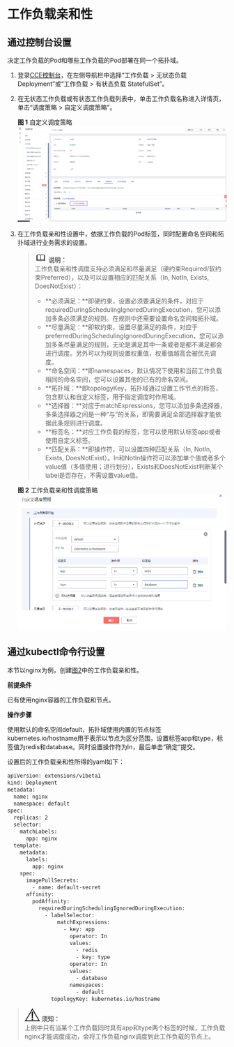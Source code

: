 # 工作负载亲和性<a name="cce_01_0233"></a>

## 通过控制台设置<a name="section085916413596"></a>

决定工作负载的Pod和哪些工作负载的Pod部署在同一个拓扑域。

1.  登录[CCE控制台](https://console.huaweicloud.com/cce2.0/?utm_source=helpcenter)，在左侧导航栏中选择“工作负载 \> 无状态负载 Deployment”或“工作负载 \> 有状态负载 StatefulSet”。
2.  在无状态工作负载或有状态工作负载列表中，单击工作负载名称进入详情页，单击“调度策略 \> 自定义调度策略”。

    **图 1**  自定义调度策略<a name="fig1149695815347"></a>  
    ![](figures/自定义调度策略-7.png "自定义调度策略-7")

3.  在工作负载亲和性设置中，依据工作负载的Pod标签，同时配置命名空间和拓扑域进行业务需求的设置。

    >![](public_sys-resources/icon-note.gif) **说明：**   
    >工作负载亲和性调度支持必须满足和尽量满足（硬约束Required/软约束Preferred），以及可以设置相应的匹配关系（In, NotIn, Exists, DoesNotExist）：  
    >-   **必须满足：**即硬约束，设置必须要满足的条件，对应于requiredDuringSchedulingIgnoredDuringExecution，您可以添加多条必须满足的规则。在规则中还需要设置命名空间和拓扑域。  
    >-   **尽量满足：**即软约束，设置尽量满足的条件，对应于preferredDuringSchedulingIgnoredDuringExecution，您可以添加多条尽量满足的规则，无论是满足其中一条或者是都不满足都会进行调度。另外可以为规则设置权重值，权重值越高会被优先调度。  
    >-   **命名空间：**即namespaces，默认情况下使用和当前工作负载相同的命名空间，您可以设置其他的已有的命名空间。  
    >-   **拓扑域：**即topologyKey，拓扑域通过设置工作节点的标签，包含默认和自定义标签，用于指定调度时作用域。  
    >-   **选择器：**对应于matchExpressions，您可以添加多条选择器，多条选择器之间是一种“与”的关系，即需要满足全部选择器才能依据此条规则进行调度。  
    >-   **标签名：**对应工作负载的标签，您可以使用默认标签app或者使用自定义标签。  
    >-   **匹配关系：**即操作符，可以设置四种匹配关系（In, NotIn, Exists, DoesNotExist）。In和NotIn操作符可以添加单个值或者多个value值（多值使用；进行划分），Exists和DoesNotExist判断某个label是否存在，不需设置value值。  

    **图 2**  工作负载亲和性调度策略<a name="fig52142019303"></a>  
    ![](figures/工作负载亲和性调度策略.png "工作负载亲和性调度策略")


## 通过kubectl命令行设置<a name="section69149192383"></a>

本节以nginx为例，创建[图2](#fig52142019303)中的工作负载亲和性。

**前提条件**

已有使用nginx容器的工作负载和节点。

**操作步骤**

使用默认的命名空间default，拓扑域使用内置的节点标签kubernetes.io/hostname用于表示以节点为区分范围，设置标签app和type，标签值为redis和database。同时设置操作符为In，最后单击“确定“提交。

设置后的工作负载亲和性所得的yaml如下：

```
apiVersion: extensions/v1beta1
kind: Deployment
metadata:
  name: nginx
  namespace: default
spec:
  replicas: 2
  selector:
    matchLabels:
      app: nginx
  template:
    metadata:
      labels:
        app: nginx
    spec:
      imagePullSecrets:
        - name: default-secret
      affinity:
        podAffinity:
          requiredDuringSchedulingIgnoredDuringExecution:
            - labelSelector:
                matchExpressions:
                  - key: app
                    operator: In
                    values:
                      - redis
                      - key: type
                    operator: In
                    values:
                      - database
                    namespaces:
                      - default
              topologyKey: kubernetes.io/hostname
```

>![](public_sys-resources/icon-notice.gif) **须知：**   
>上例中只有当某个工作负载同时具有app和type两个标签的时候，工作负载nginx才能调度成功，会将工作负载nginx调度到此工作负载的节点上。  

